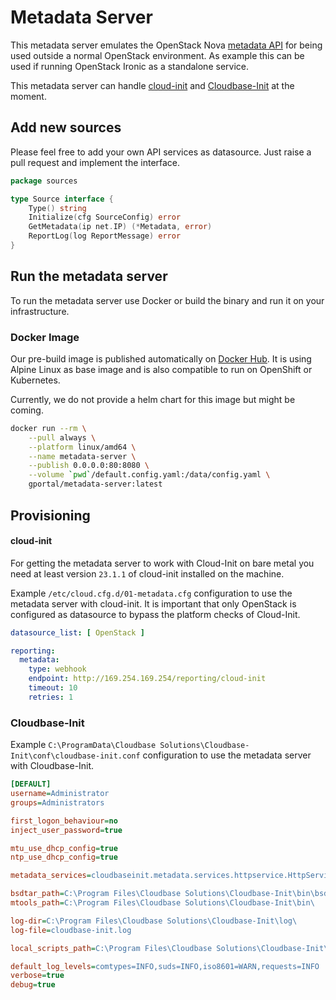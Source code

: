 # Metadata Server

This metadata server emulates the OpenStack Nova [metadata API](https://docs.openstack.org/nova/latest/user/metadata.html)
for being used outside a normal OpenStack environment. As example this can be used if running OpenStack Ironic as a standalone service.

This metadata server can handle [cloud-init](https://github.com/canonical/cloud-init) and [Cloudbase-Init](https://github.com/cloudbase/cloudbase-init)
at the moment.

## Add new sources

Please feel free to add your own API services as datasource. Just raise a pull request and implement the interface.

```go
package sources

type Source interface {
	Type() string
	Initialize(cfg SourceConfig) error
	GetMetadata(ip net.IP) (*Metadata, error)
	ReportLog(log ReportMessage) error
}
```

## Run the metadata server

To run the metadata server use Docker or build the binary and run it on your infrastructure.

### Docker Image

Our pre-build image is published automatically on [Docker Hub](https://hub.docker.com/r/gportal/metadata-server). 
It is using Alpine Linux as base image and is also compatible to run on OpenShift or Kubernetes.

Currently, we do not provide a helm chart for this image but might be coming.

```bash
docker run --rm \
    --pull always \
    --platform linux/amd64 \
    --name metadata-server \
    --publish 0.0.0.0:80:8080 \
    --volume `pwd`/default.config.yaml:/data/config.yaml \
    gportal/metadata-server:latest
```

## Provisioning

#### cloud-init

For getting the metadata server to work with Cloud-Init on bare metal you need at least version `23.1.1`
of cloud-init installed on the machine.

Example `/etc/cloud.cfg.d/01-metadata.cfg` configuration to use the metadata server with cloud-init. It
is important that only OpenStack is configured as datasource to bypass the platform checks of Cloud-Init.

```yaml
datasource_list: [ OpenStack ]

reporting:
  metadata:
    type: webhook
    endpoint: http://169.254.169.254/reporting/cloud-init
    timeout: 10
    retries: 1
```

### Cloudbase-Init

Example `C:\ProgramData\Cloudbase Solutions\Cloudbase-Init\conf\cloudbase-init.conf` configuration to use the metadata server with Cloudbase-Init.

```ini
[DEFAULT]
username=Administrator
groups=Administrators

first_logon_behaviour=no
inject_user_password=true

mtu_use_dhcp_config=true
ntp_use_dhcp_config=true

metadata_services=cloudbaseinit.metadata.services.httpservice.HttpService

bsdtar_path=C:\Program Files\Cloudbase Solutions\Cloudbase-Init\bin\bsdtar.exe
mtools_path=C:\Program Files\Cloudbase Solutions\Cloudbase-Init\bin\

log-dir=C:\Program Files\Cloudbase Solutions\Cloudbase-Init\log\
log-file=cloudbase-init.log

local_scripts_path=C:\Program Files\Cloudbase Solutions\Cloudbase-Init\LocalScripts\

default_log_levels=comtypes=INFO,suds=INFO,iso8601=WARN,requests=INFO
verbose=true
debug=true
```